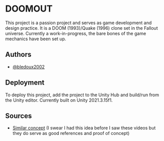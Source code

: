 # DOOMOUT

This project is a passion project and serves as game development and design practice. It is a DOOM (1993)/Quake (1996) clone set in the Fallout universe. Currently a work-in-progress, the bare bones of the game mechanics have been set up.


## Authors

- [@bledoux2002](https://www.github.com/bledoux2002)


## Deployment

To deploy this project, add the project to the Unity Hub and build/run from the Unity editor. Currently built on Unity 2021.3.15f1.


## Sources

- [Similar concept](https://www.youtube.com/@saurx1116) (I swear I had this idea before I saw these videos but they do serve as good references and proof of concept)
